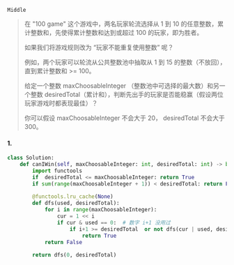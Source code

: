 `Middle`

> 在 "100 game" 这个游戏中，两名玩家轮流选择从 1 到 10 的任意整数，累计整数和，先使得累计整数和达到或超过 100 的玩家，即为胜者。
>
> 如果我们将游戏规则改为 “玩家不能重复使用整数” 呢？
>
> 例如，两个玩家可以轮流从公共整数池中抽取从 1 到 15 的整数（不放回），直到累计整数和 >= 100。
>
> 给定一个整数 maxChoosableInteger （整数池中可选择的最大数）和另一个整数 desiredTotal（累计和），判断先出手的玩家是否能稳赢（假设两位玩家游戏时都表现最佳）？
>
> 你可以假设 maxChoosableInteger 不会大于 20， desiredTotal 不会大于 300。
>

#### 1.  

```python
class Solution:
    def canIWin(self, maxChoosableInteger: int, desiredTotal: int) -> bool:
        import functools
        if  desiredTotal <= maxChoosableInteger: return True
        if sum(range(maxChoosableInteger + 1)) < desiredTotal: return False
        
        @functools.lru_cache(None)
        def dfs(used, desiredTotal):
            for i in range(maxChoosableInteger):
                cur = 1 << i
                if cur & used == 0:  # 数字 i+1 没用过
                    if i+1 >= desiredTotal  or not dfs(cur | used, desiredTotal-i-1): # 将i+1对应的used位设为1，表示用过了
                        return True
            return False
        
        return dfs(0, desiredTotal) 
```

